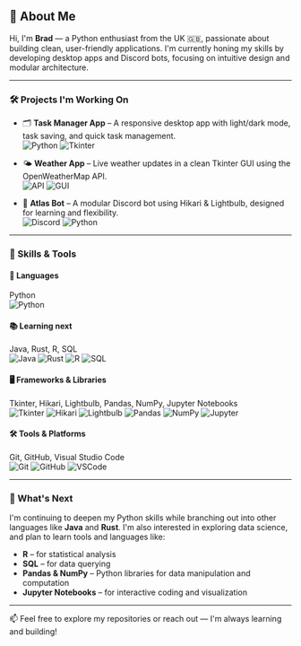 ## 👋 About Me

Hi, I'm **Brad** — a Python enthusiast from the UK 🇬🇧, passionate about building clean, user-friendly applications. I'm currently honing my skills by developing desktop apps and Discord bots, focusing on intuitive design and modular architecture.

---

### 🛠️ Projects I'm Working On

- 🗂️ **Task Manager App** – A responsive desktop app with light/dark mode, task saving, and quick task management.  
  ![Python](https://img.shields.io/badge/Python-3776AB?style=flat&logo=python&logoColor=white) ![Tkinter](https://img.shields.io/badge/Tkinter-%23121011.svg?style=flat&logo=python&logoColor=white)

- 🌤️ **Weather App** – Live weather updates in a clean Tkinter GUI using the OpenWeatherMap API.  
  ![API](https://img.shields.io/badge/API-OpenWeatherMap-blue) ![GUI](https://img.shields.io/badge/GUI-Tkinter-orange)

- 🤖 **Atlas Bot** – A modular Discord bot using Hikari & Lightbulb, designed for learning and flexibility.  
  ![Discord](https://img.shields.io/badge/Discord%20Bot-Hikari%20%2B%20Lightbulb-blueviolet) ![Python](https://img.shields.io/badge/Python-3776AB?style=flat&logo=python&logoColor=white)

---

### 🔧 Skills & Tools

#### 🐍 Languages  
Python  
![Python](https://img.shields.io/badge/-Python-3776AB?logo=python&logoColor=white&style=flat)

#### 📚 Learning next
Java, Rust, R, SQL  
![Java](https://img.shields.io/badge/-Java-007396?logo=java&logoColor=white&style=flat)
![Rust](https://img.shields.io/badge/-Rust-000000?logo=rust&logoColor=white&style=flat)
![R](https://img.shields.io/badge/-R-276DC3?logo=r&logoColor=white&style=flat)
![SQL](https://img.shields.io/badge/-SQL-4479A1?logo=mysql&logoColor=white&style=flat)

#### 🖥️ Frameworks & Libraries  
Tkinter, Hikari, Lightbulb, Pandas, NumPy, Jupyter Notebooks  
![Tkinter](https://img.shields.io/badge/-Tkinter-informational)
![Hikari](https://img.shields.io/badge/-Hikari-purple)
![Lightbulb](https://img.shields.io/badge/-Lightbulb-blue)
![Pandas](https://img.shields.io/badge/-Pandas-150458?logo=pandas&logoColor=white&style=flat)
![NumPy](https://img.shields.io/badge/-NumPy-013243?logo=numpy&logoColor=white&style=flat)
![Jupyter](https://img.shields.io/badge/-Jupyter-F37626?logo=jupyter&logoColor=white&style=flat)

#### 🛠️ Tools & Platforms  
Git, GitHub, Visual Studio Code  
![Git](https://img.shields.io/badge/-Git-F05032?logo=git&logoColor=white&style=flat)
![GitHub](https://img.shields.io/badge/-GitHub-181717?logo=github&logoColor=white&style=flat)
![VSCode](https://img.shields.io/badge/-VSCode-007ACC?logo=visualstudiocode&logoColor=white&style=flat)

---

### 🚀 What's Next

I'm continuing to deepen my Python skills while branching out into other languages like **Java** and **Rust**. I'm also interested in exploring data science, and plan to learn tools and languages like:

- **R** – for statistical analysis  
- **SQL** – for data querying  
- **Pandas & NumPy** – Python libraries for data manipulation and computation  
- **Jupyter Notebooks** – for interactive coding and visualization

---

📫 Feel free to explore my repositories or reach out — I'm always learning and building!
